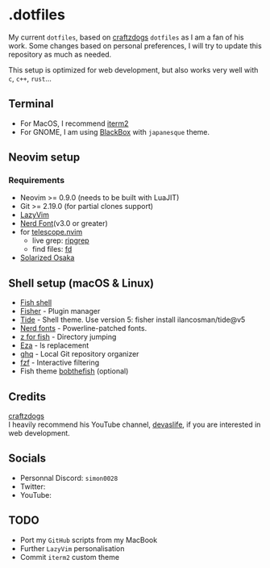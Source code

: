 # .dotfiles
My current `dotfiles`, based on [craftzdogs](https://github.com/craftzdog/dotfiles-public/tree/master) `dotfiles` as I am a fan of his work.
Some changes based on personal preferences, I will try to update this repository as much as needed.

This setup is optimized for web development, but also works very well with `c`, `c++`, `rust`...

## Terminal
- For MacOS, I recommend [iterm2](https://iterm2.com/)
- For GNOME, I am using [BlackBox](https://gitlab.gnome.org/raggesilver/blackbox) with `japanesque` theme.

## Neovim setup
### Requirements
- Neovim >= 0.9.0 (needs to be built with LuaJIT)
- Git >= 2.19.0 (for partial clones support)
- [LazyVim](https://www.lazyvim.org/)
- [Nerd Font](https://www.nerdfonts.com/)(v3.0 or greater)
- for [telescope.nvim](https://github.com/nvim-telescope/telescope.nvim)
  - live grep: [ripgrep](https://github.com/BurntSushi/ripgrep)
  - find files: [fd](https://github.com/sharkdp/fd)
- [Solarized Osaka](https://github.com/craftzdog/solarized-osaka.nvim)

## Shell setup (macOS & Linux)
- [Fish shell](https://fishshell.com/)
- [Fisher](https://github.com/jorgebucaran/fisher) - Plugin manager
- [Tide](https://github.com/IlanCosman/tide0===) - Shell theme. Use version 5: fisher install ilancosman/tide@v5
- [Nerd fonts](https://github.com/ryanoasis/nerd-fonts) - Powerline-patched fonts.
- [z for fish](https://github.com/jethrokuan/z) - Directory jumping
- [Eza](https://github.com/eza-community/eza) - ls replacement
- [ghq](https://github.com/x-motemen/ghq) - Local Git repository organizer
- [fzf](https://github.com/PatrickF1/fzf.fish) - Interactive filtering
- Fish theme [bobthefish](https://github.com/oh-my-fish/theme-bobthefish) (optional)

## Credits
[craftzdogs](https://github.com/craftzdog) <br>
I heavily recommend his YouTube channel, [devaslife](https://www.youtube.com/@devaslife), if you are interested in web development.

## Socials
- Personnal Discord: `simon0028`
- Twitter:
- YouTube:

## TODO
- Port my `GitHub` scripts from my MacBook
- Further `LazyVim` personalisation
- Commit `iterm2` custom theme
